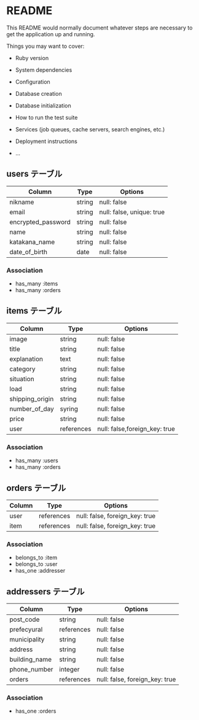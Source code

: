 # README

This README would normally document whatever steps are necessary to get the
application up and running.

Things you may want to cover:

* Ruby version

* System dependencies

* Configuration

* Database creation

* Database initialization

* How to run the test suite

* Services (job queues, cache servers, search engines, etc.)

* Deployment instructions

* ...


## users テーブル

| Column             | Type   | Options                   |
| ------------------ | ------ | ------------------------- |
| nikname            | string | null: false               |
| email              | string | null: false, unique: true |
| encrypted_password | string | null: false               | 
| name               | string | null: false               |
| katakana_name      | string | null: false               |
| date_of_birth      | date   | null: false               |


### Association

- has_many :items
- has_many :orders

## items テーブル

| Column          | Type       | Options                       |
| --------------- | ---------- | ----------------------------- |
| image           | string     | null: false                   |
| title           | string     | null: false                   |
| explanation     | text       | null: false                   |    
| category        | string     | null: false                   |
| situation       | string     | null: false                   |
| load            | string     | null: false                   |
| shipping_origin | string     | null: false                   |    
| number_of_day   | syring     | null: false                   |
| price           | string     | null: false                   |
| user            | references | null: false,foreign_key: true |

### Association

- has_many :users
- has_many :orders

## orders テーブル

| Column     | Type       | Options                        |
| ------     | ---------- | ------------------------------ |
| user       | references | null: false, foreign_key: true |
| item       | references | null: false, foreign_key: true |

### Association

- belongs_to :item
- belongs_to :user
- has_one    :addresser

## addressers テーブル

| Column          | Type       | Options                        |
| --------------- | ---------- | ------------------------------ |
| post_code       | string     | null: false                    |
| prefecyural     | references | null: false                    |
| municipality    | string     | null: false                    |
| address         | string     | null: false                    |
| building_name   | string     | null: false                    |
| phone_number    | integer    | null: false                    |
| orders          | references | null: false, foreign_key: true |

### Association

- has_one :orders

